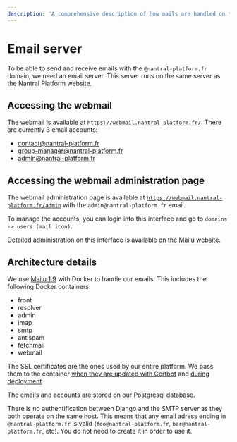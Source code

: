 ```yaml
---
description: 'A comprehensive description of how mails are handled on the server'
---
```


# Email server

To be able to send and receive emails with the `@nantral-platform.fr` domain,
we need an email server. This server runs on the same server as the Nantral
Platform website.

## Accessing the webmail

The webmail is available at [`https://webmail.nantral-platform.fr/`](https://webmail.nantral-platform.fr/). There are currently 3 email accounts:

- contact@nantral-platform.fr
- group-manager@nantral-platform.fr
- admin@nantral-platform.fr

## Accessing the webmail administration page

The webmail administration page is available at [`https://webmail.nantral-platform.fr/admin`](https://webmail.nantral-platform.fr/admin) with the `admin@nantral-platform.fr` email.

To manage the accounts, you can login into this interface and go to `domains -> users (mail icon)`.

Detailed administration on this interface is available [on the Mailu website](https://mailu.io/1.9/webadministration.html).

## Architecture details

We use [Mailu 1.9](https://mailu.io/) with Docker to handle our emails. This includes the following Docker containers:

- front
- resolver
- admin
- imap
- smtp
- antispam
- fetchmail
- webmail

The SSL certificates are the ones used by our entire platform. We pass them to the container [when they are updated with Certbot](https://github.com/3cn-ecn/nantralPlatform/blob/da9649ad35d4379293d7ee0dbc6e921c490596dd/deployment/certbot-renew.sh#L27-L28) and [during deployment](https://github.com/3cn-ecn/nantralPlatform/blob/da9649ad35d4379293d7ee0dbc6e921c490596dd/.github/workflows/deploy.yml#L139-L140).

The emails and accounts are stored on our Postgresql database.

There is no authentification between Django and the SMTP server as they both operate on the same host. This means that any email adress ending in `@nantral-platform.fr` is valid (`foo@nantral-platform.fr`, `bar@nantral-platform.fr`, etc). You do not need to create it in order to use it.
